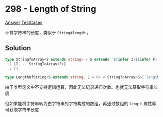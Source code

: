 # 298 - Length of String

[Answer](https://github.com/lybenson/ts-checker/blob/master/src/298-medium-length-of-string/template.ts) [TestCases](https://github.com/lybenson/ts-checker/blob/master/src/298-medium-length-of-string/test-cases.ts)

计算字符串的长度，类似于 `String#length` 。

## Solution

```ts
type StringToArray<S extends string> = S extends `${infer I}${infer F}`
  ? [I, ...StringToArray<F>]
  : []

type LengthOfString<S extends string, L = 0> = StringToArray<S>['length']
```

由于类型定义中不支持逻辑运算，因此无法记录递归次数。也就无法获取字符串长度

但如果能将字符串转为由字符串的字符构成的数组，再通过数组的 `length` 属性即可获取字符串长度
